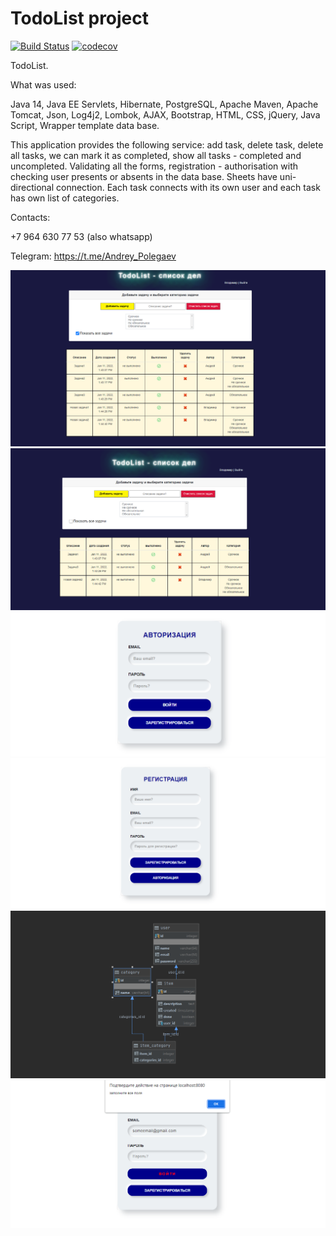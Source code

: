 # TodoList project

[![Build Status](https://app.travis-ci.com/AndreyPolegaev/job4j_todo.svg?branch=master)](https://app.travis-ci.com/AndreyPolegaev/job4j_todo)
[![codecov](https://codecov.io/gh/AndreyPolegaev/job4j_todo/branch/master/graph/badge.svg?token=1PC3WBRROX)](https://codecov.io/gh/AndreyPolegaev/job4j_todo)

TodoList.

What was used: 

Java 14, 
Java EE Servlets,
Hibernate,
PostgreSQL,
Apache Maven,
Apache Tomcat,
Json,
Log4j2,
Lombok,
AJAX,
Bootstrap,
HTML,
CSS,
jQuery,
Java Script,
Wrapper template data base.

This application provides the following service: add task, delete task, delete all tasks, we can mark it 
as completed, show all tasks - completed and uncompleted. 
Validating all the forms, registration - authorisation with checking user presents or absents in the data base.
Sheets have uni-directional connection. 
Each task connects with its own user and each task has own list of categories.

Contacts: 

+7 964 630 77 53 (also whatsapp)

Telegram: https://t.me/Andrey_Polegaev

![alt text](src/main/webapp/images/scc6.png)
![alt text](src/main/webapp/images/scc7.png)
![alt text](src/main/webapp/images/scc3.png)
![alt text](src/main/webapp/images/scc4.png)
![alt text](src/main/webapp/images/bd.png)
![alt text](src/main/webapp/images/scc5.png)



